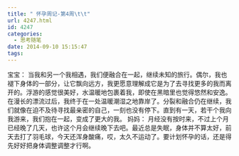 ```yaml
---
title: " 怀孕周记-第4周\t\t"
url: 4247.html
id: 4247
categories:
  - 思考随笔
date: 2014-09-10 15:15:47
tags:
---
```


宝宝： 当我和另一个我相遇，我们便融合在一起，继续未知的旅行。偶尔，我也褪下身体的一部分，让它飘向远方，我更愿意理解成它是为了去寻找更多的我而离开的。浮游的感觉很美好，水温暖地包裹着我，即使在黑暗里也觉得悠然和安逸。在漫长的漂流过后，我终于在一处温暖潮湿之地靠岸了。分裂和融合仍在继续，我们就像在迫不及待寻找最亲密的自己，一刻也没有停下。直到有一天，若干个我向我游来，我们抱在一起，变成了更大的我。 妈妈： 月经没有按时来，不过上个月已经晚了几天，也许这个月会继续晚下去吧。最近总是失眠，身体并不算太好，前天去打了羽毛球，今天还浑身酸痛，哎，太久不运动了。要计划怀孕的话，还是得先好好把身体调整调整才行啊。